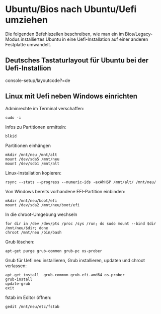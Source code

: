 # Ubuntu/Bios nach Ubuntu/Uefi umziehen

Die folgenden Befehlszeilen beschreiben, wie man ein im Bios/Legacy-Modus installiertes Ubuntu in eine Uefi-Installation auf einer anderen Festplatte umwandelt.

## Deutsches Tastaturlayout für Ubuntu bei der Uefi-Installion
console-setup/layoutcode?=de

## Linux mit Uefi neben Windows einrichten

Adminrechte im Terminal verschaffen:
```
sudo -i
```

Infos zu Partitionen ermitteln:
```
blkid
```

Partitionen einhängen
```
mkdir /mnt/neu /mnt/alt
mount /dev/sda5 /mnt/neu
mount /dev/sdb1 /mnt/alt
```

Linux-Installation kopieren:

```
rsync --stats --progress --numeric-ids -axAhHSP /mnt/alt/ /mnt/neu/
```

Von Windows bereits vorhandene EFI-Partition einbinden:
```
mkdir /mnt/neu/boot/efi
mount /dev/sda2 /mnt/neu/boot/efi
```

In die chroot-Umgebung wechseln
```
for dir in /dev /dev/pts /proc /sys /run; do sudo mount --bind $dir /mnt/neu/$dir; done 
chroot /mnt/neu /bin/bash
```

Grub löschen:
```
apt-get purge grub-common grub-pc os-prober
```

Grub für Uefi neu installieren, Grub installieren, updaten und chroot verlassen:

```
apt-get install  grub-common grub-efi-amd64 os-prober 
grub-install 
update-grub
exit
```
fstab im Editor öffnen:
```
gedit /mnt/neu/etc/fstab
```
